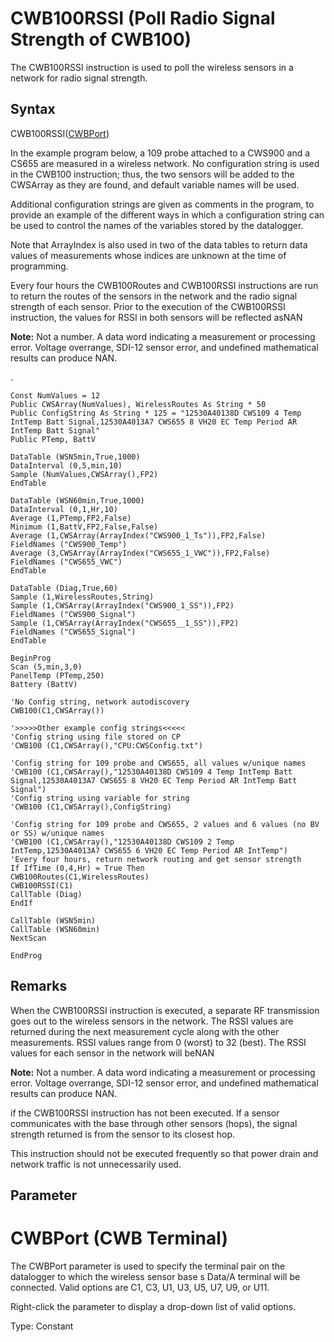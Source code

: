 # CWB100RSSI (Poll Radio Signal Strength of CWB100)

The CWB100RSSI instruction is used to poll the wireless sensors in a network for radio signal strength.

## Syntax

CWB100RSSI([CWBPort](../parameters/cwbport1.md))

In the example program below, a 109 probe attached to a CWS900 and a CS655 are measured in a wireless network. No configuration string is used in the CWB100 instruction; thus, the two sensors will be added to the CWSArray as they are found, and default variable names will be used.

Additional configuration strings are given as comments in the program, to provide an example of the different ways in which a configuration string can be used to control the names of the variables stored by the datalogger.

Note that ArrayIndex is also used in two of the data tables to return data values of measurements whose indices are unknown at the time of programming.

Every four hours the CWB100Routes and CWB100RSSI instructions are run to return the routes of the sensors in the network and the radio signal strength of each sensor. Prior to the execution of the CWB100RSSI instruction, the values for RSSI in both sensors will be reflected asNAN

**Note:** Not a number. A data word indicating a measurement or processing error. Voltage overrange, SDI-12 sensor error, and undefined mathematical results can produce NAN.

.

```
Const NumValues = 12
Public CWSArray(NumValues), WirelessRoutes As String * 50
Public ConfigString As String * 125 = "12530A40138D CWS109 4 Temp IntTemp Batt Signal,12530A4013A7 CWS655 8 VH20 EC Temp Period AR IntTemp Batt Signal"
Public PTemp, BattV

DataTable (WSN5min,True,1000)
DataInterval (0,5,min,10)
Sample (NumValues,CWSArray(),FP2)
EndTable

DataTable (WSN60min,True,1000)
DataInterval (0,1,Hr,10)
Average (1,PTemp,FP2,False)
Minimum (1,BattV,FP2,False,False)
Average (1,CWSArray(ArrayIndex("CWS900_1_Ts")),FP2,False)
FieldNames ("CWS900_Temp")
Average (3,CWSArray(ArrayIndex("CWS655_1_VWC")),FP2,False)
FieldNames ("CWS655_VWC")
EndTable

DataTable (Diag,True,60)
Sample (1,WirelessRoutes,String)
Sample (1,CWSArray(ArrayIndex("CWS900_1_SS")),FP2)
FieldNames ("CWS900_Signal")
Sample (1,CWSArray(ArrayIndex("CWS655__1_SS")),FP2)
FieldNames ("CWS655_Signal")
EndTable

BeginProg
Scan (5,min,3,0)
PanelTemp (PTemp,250)
Battery (BattV)

'No Config string, network autodiscovery
CWB100(C1,CWSArray())

'>>>>>Other example config strings<<<<<
'Config string using file stored on CP
'CWB100 (C1,CWSArray(),"CPU:CWSConfig.txt")

'Config string for 109 probe and CWS655, all values w/unique names
'CWB100 (C1,CWSArray(),"12530A40138D CWS109 4 Temp IntTemp Batt Signal,12530A4013A7 CWS655 8 VH20 EC Temp Period AR IntTemp Batt Signal")
'Config string using variable for string
'CWB100 (C1,CWSArray(),ConfigString)

'Config string for 109 probe and CWS655, 2 values and 6 values (no BV or SS) w/unique names
'CWB100 (C1,CWSArray(),"12530A40138D CWS109 2 Temp IntTemp,12530A4013A7 CWS655 6 VH20 EC Temp Period AR IntTemp")
'Every four hours, return network routing and get sensor strength
If IfTime (0,4,Hr) = True Then
CWB100Routes(C1,WirelessRoutes)
CWB100RSSI(C1)
CallTable (Diag)
EndIf

CallTable (WSN5min)
CallTable (WSN60min)
NextScan

EndProg
```

## Remarks

When the CWB100RSSI instruction is executed, a separate RF transmission goes out to the wireless sensors in the network. The RSSI values are returned during the next measurement cycle along with the other measurements. RSSI values range from 0 (worst) to 32 (best). The RSSI values for each sensor in the network will beNAN

**Note:** Not a number. A data word indicating a measurement or processing error. Voltage overrange, SDI-12 sensor error, and undefined mathematical results can produce NAN.

if the CWB100RSSI instruction has not been executed. If a sensor communicates with the base through other sensors (hops), the signal strength returned is from the sensor to its closest hop.

This instruction should not be executed frequently so that power drain and network traffic is not unnecessarily used.

## Parameter

# CWBPort (CWB Terminal)

The CWBPort parameter is used to specify the terminal pair on the datalogger to which the wireless sensor base s Data/A terminal will be connected. Valid options are C1, C3, U1, U3, U5, U7, U9, or U11.

Right-click the parameter to display a drop-down list of valid options.

Type: Constant
